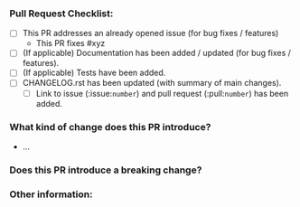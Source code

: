 <!-- Please ensure the PR fulfills the following requirements! -->
<!-- If this is your first PR, make sure to add your details to the AUTHORS.rst! -->
### Pull Request Checklist:
- [ ] This PR addresses an already opened issue (for bug fixes / features)
  - This PR fixes #xyz
- [ ] (If applicable) Documentation has been added / updated (for bug fixes / features).
- [ ] (If applicable) Tests have been added.
- [ ] CHANGELOG.rst has been updated (with summary of main changes).
  - [ ] Link to issue (:issue:`number`) and pull request (:pull:`number`) has been added.

### What kind of change does this PR introduce?

* ...

### Does this PR introduce a breaking change?


### Other information:
